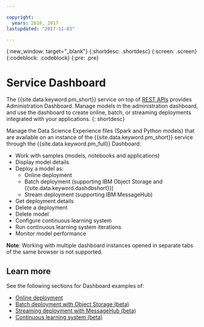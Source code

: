```yaml
---

copyright:
  years: 2016, 2017
lastupdated: "2017-11-03"

---
```


{:new_window: target="_blank"}
{:shortdesc: .shortdesc}
{:screen: .screen}
{:codeblock: .codeblock}
{:pre: .pre}

# Service Dashboard

The {{site.data.keyword.pm_short}} service on top of [REST APIs](https://watson-ml-api.mybluemix.net/) provides Administration Dashboard.
Manage models in the administration dashboard, and use the dashboard to create online, batch, or streaming deployments integrated with your applications.
{: shortdesc}

Manage the Data Science Experience files (Spark and Python models)
that are available on an instance of the {{site.data.keyword.pm_short}} service
through the {{site.data.keyword.pm_full}} Dashboard:

*  Work with samples (models, notebooks and applications)
*  Display model details
*  Deploy a model as:
   *  Online deployment
   *  Batch deployment (supporting IBM Object Storage and {{site.data.keyword.dashdbshort}})
   *  Stream deployment (supporting IBM MessageHub)
*  Get deployment details
*  Delete a deployment
*  Delete model
*  Configure continuous learning system
*  Run continuous learning system iterations
*  Monitor model performance

**Note**: Working with multiple dashboard instances opened in separate tabs of the same browser is not supported.

## Learn more

See the following sections for Dashboard examples of:

*  [Online deployment](pm_service_ui_spark_online.html)
*  [Batch deployment with Object Storage (beta)](pm_service_ui_spark_batch.html)
*  [Streaming deployment with MessageHub (beta)](pm_service_ui_spark_streaming.html)
*  [Continuous learning system (beta)](pm_service_ui_spark_learning_system.html)
